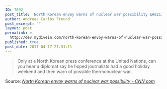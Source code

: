 ```yaml
---
ID: 7092
post_title: 'North Korean envoy warns of nuclear war possibility &#8211; CNN.com'
author: Andreas Carlos Freund
post_excerpt: ""
layout: post
permalink: >
  http://dev.mydivein.com/north-korean-envoy-warns-of-nuclear-war-possibility-cnn-com/
published: true
post_date: 2017-04-17 21:31:11
---
```

<blockquote><a href="http://www.cnn.com/2017/04/17/world/north-korea-united-nations-envoy/index.html"><img class="alignnone size-full" src="https://dev.mydivein.com/wp-content/uploads/2017/04/170417135202-north-korea-ambassador-exlarge-169.jpg" alt="" /></a>Only at a North Korean press conference at the United Nations, can you hear a diplomat say he hoped journalists had a good holiday weekend and then warn of possible thermonuclear war.</blockquote>
Source: <em><a href="http://www.cnn.com/2017/04/17/world/north-korea-united-nations-envoy/index.html">North Korean envoy warns of nuclear war possibility - CNN.com</a></em>